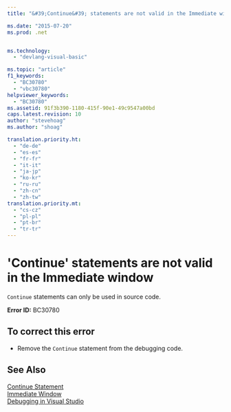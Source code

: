 ```yaml
---
title: "&#39;Continue&#39; statements are not valid in the Immediate window | Microsoft Docs"

ms.date: "2015-07-20"
ms.prod: .net


ms.technology: 
  - "devlang-visual-basic"

ms.topic: "article"
f1_keywords: 
  - "BC30780"
  - "vbc30780"
helpviewer_keywords: 
  - "BC30780"
ms.assetid: 91f3b390-1180-415f-90e1-49c9547a00bd
caps.latest.revision: 10
author: "stevehoag"
ms.author: "shoag"

translation.priority.ht: 
  - "de-de"
  - "es-es"
  - "fr-fr"
  - "it-it"
  - "ja-jp"
  - "ko-kr"
  - "ru-ru"
  - "zh-cn"
  - "zh-tw"
translation.priority.mt: 
  - "cs-cz"
  - "pl-pl"
  - "pt-br"
  - "tr-tr"
---
```

# &#39;Continue&#39; statements are not valid in the Immediate window
`Continue` statements can only be used in source code.  
  
 **Error ID:** BC30780  
  
## To correct this error  
  
-   Remove the `Continue` statement from the debugging code.  
  
## See Also  
 [Continue Statement](../../visual-basic/language-reference/statements/continue-statement.md)   
 [Immediate Window](https://docs.microsoft.com/visualstudio/ide/reference/immediate-window)   
 [Debugging in Visual Studio](https://docs.microsoft.com/visualstudio/debugger/debugging-in-visual-studio)